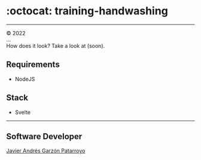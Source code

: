 # :octocat: training-handwashing
- - -
:copyright: 2022  
...  
How does it look? Take a look at (soon).[]()
## Requirements
* NodeJS
## Stack
* Svelte
- - -
## Software Developer
[Javier Andrés Garzón Patarroyo](https://javierandres.dev)
